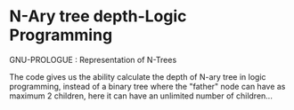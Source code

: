 # N-Ary tree depth-Logic Programming
GNU-PROLOGUE : Representation of N-Trees

The code gives us the ability calculate the depth of N-ary tree in logic programming, instead of a binary tree where the
"father" node can have as maximum 2 children, here it can have an unlimited number of children...
